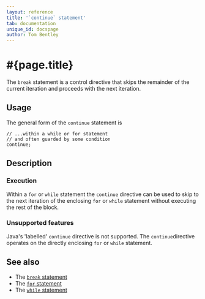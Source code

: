 ```yaml
---
layout: reference
title: '`continue` statement'
tab: documentation
unique_id: docspage
author: Tom Bentley
---
```


# #{page.title}

The `break` statement is a control directive that skips the remainder of the 
current iteration and proceeds with the next iteration.

## Usage 

The general form of the `continue` statement is

<!-- check:none -->
    // ...within a while or for statement
    // and often guarded by some condition
    continue;

## Description

### Execution

Within a `for` or `while` statement the `continue` directive can be used to 
skip to the next iteration of the enclosing `for` or `while` statement without 
executing the rest of the block.

### Unsupported features

Java's 'labelled' `continue` directive is not supported. The 
`continue`directive operates on the directly enclosing `for` or 
`while` statement.

## See also

* The [`break` statement](../break/)
* The [`for` statement](../for/)
* The [`while` statement](../while/)

